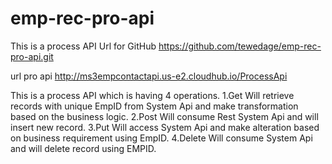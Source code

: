 # emp-rec-pro-api

This is a process API
Url for GitHub        https://github.com/tewedage/emp-rec-pro-api.git

url pro api           http://ms3empcontactapi.us-e2.cloudhub.io/ProcessApi

This is a process API which is having 4 operations.
1.Get 
Will retrieve records with unique EmpID from System Api and make transformation based on the business logic.
2.Post
Will consume Rest System Api and will insert new record.
3.Put
Will access System Api and make alteration based on business requirement using EmpID.
4.Delete
Will consume System Api and will delete record using EMPID.
